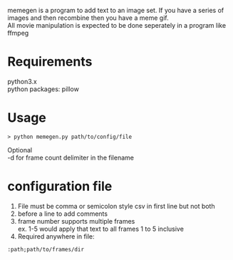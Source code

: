 memegen is a program to add text to an image set. If you have a series of images and then recombine then you have a meme gif.  
All movie manipulation is expected to be done seperately in a program like ffmpeg
  
# Requirements  
  python3.x  
  python packages: pillow  
  
# Usage  
    > python memegen.py path/to/config/file
 Optional  
    -d for frame count delimiter in the filename  
  
# configuration file  
  1. File must be comma or semicolon style csv in first line but not both  
  1. before a line to add comments  
  1. frame number supports multiple frames  
     ex. 1-5 would apply that text to all frames 1 to 5 inclusive  
  1. Required anywhere in file:  
  
    :path;path/to/frames/dir  
